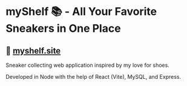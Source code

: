 # myShelf 📚  - All Your Favorite Sneakers in One Place 
## 🔗 [myshelf.site](https://myshelf.site/) 


Sneaker collecting web application inspired by my love for shoes. 

Developed in Node with the help of React (Vite), MySQL, and Express.
